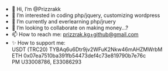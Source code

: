 - 👋 Hi, I’m @Prizzrakk
- 👀 I’m interested in coding php/jquery, customizing wordpress
- 🌱 I’m currently and everlearning php/jruery
- 💞️ I’m looking to collaborate on making money...?
- 📫 How to reach me: prizzrak.kg+github@gmail.com
- ✨ How to support me:  
USDT (TRC20) TYBAq6u6Dtr9jv2WFuK2Nkw46mAHZMWrbM  
ETH 0x07ea7510ba391fb54473def4c73e819790b7e76c  
PM U33008786, E33086293


<!---
Prizzrakk/Prizzrakk is a ✨ special ✨ repository because its `README.md` (this file) appears on your GitHub profile.
You can click the Preview link to take a look at your changes.
--->
